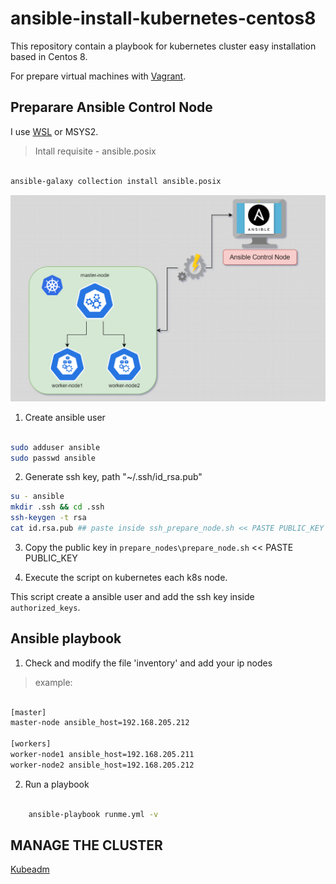 # ansible-install-kubernetes-centos8

This repository contain a playbook for kubernetes cluster easy installation based in Centos 8.

For prepare virtual machines with [Vagrant](https://github.com/edib/many_vagrant_machines).

## Preparare Ansible Control Node

I use [WSL](https://docs.microsoft.com/en-us/windows/wsl/install) or MSYS2.

> Intall requisite - ansible.posix

```bash

ansible-galaxy collection install ansible.posix

```

![Image](https://github.com/VictorGil-Ops/Ansible-install-kubernetes/blob/main/image/diagram.png)

1. Create ansible user

```bash

sudo adduser ansible
sudo passwd ansible

```

2. Generate ssh key, path "~/.ssh/id_rsa.pub"

```bash
su - ansible
mkdir .ssh && cd .ssh
ssh-keygen -t rsa
cat id.rsa.pub ## paste inside ssh_prepare_node.sh << PASTE PUBLIC_KEY

```

3. Copy the public key in `prepare_nodes\prepare_node.sh` << PASTE PUBLIC_KEY

4. Execute the script on kubernetes each k8s node.

This script create a ansible user and add the ssh key inside `authorized_keys`.

## Ansible playbook

1. Check and modify the file 'inventory' and add your ip nodes

> example:

```bash

[master]
master-node ansible_host=192.168.205.212

[workers]
worker-node1 ansible_host=192.168.205.211
worker-node2 ansible_host=192.168.205.212

```

2. Run a playbook

```bash

    ansible-playbook runme.yml -v

```

## MANAGE THE CLUSTER

[Kubeadm](https://kubernetes.io/docs/reference/setup-tools/kubeadm/)
